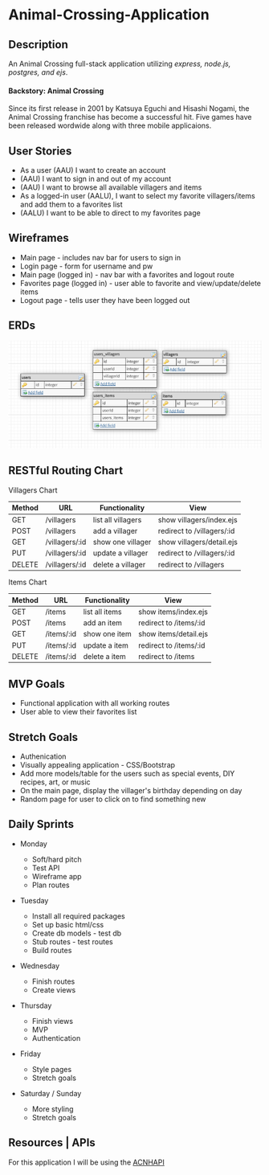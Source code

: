 # Animal-Crossing-Application

## Description

An Animal Crossing full-stack application utilizing <i>express, node.js, postgres, and ejs</i>.

#### Backstory: Animal Crossing

Since its first release in 2001 by Katsuya Eguchi and Hisashi Nogami, the Animal Crossing franchise has become a successful hit. Five games have been released wordwide along with three mobile applicaions. 

## User Stories

* As a user (AAU) I want to create an account
* (AAU) I want to sign in and out of my account
* (AAU) I want to browse all available villagers and items
* As a logged-in user (AALU), I want to select my favorite villagers/items and add them to a favorites list
* (AALU) I want to be able to direct to my favorites page

## Wireframes

* Main page - includes nav bar for users to sign in
* Login page - form for username and pw
* Main page (logged in) - nav bar with a favorites and logout route
* Favorites page (logged in) - user able to favorite and view/update/delete items
* Logout page - tells user they have been logged out 

## ERDs

![ERDs](/imgs/ERD.PNG)

## RESTful Routing Chart

Villagers Chart


| Method  | URL             | Functionality      | View                       |
| ------- | ----------      | --------------     | ------------------------   |
| GET     | /villagers      | list all villagers | show villagers/index.ejs   |
| POST    | /villagers      | add a villager     | redirect to /villagers/:id |
| GET     | /villagers/:id  | show one villager  | show villagers/detail.ejs  |
| PUT     | /villagers/:id  | update a villager  | redirect to /villagers/:id |
| DELETE  | /villagers/:id  | delete a villager  | redirect to /villagers     |


Items Chart


| Method  | URL         | Functionality  | View                   |
| ------- | ----------  | -------------- | ---------------------- |
| GET     | /items      | list all items | show items/index.ejs   |
| POST    | /items      | add an item    | redirect to /items/:id |
| GET     | /items/:id  | show one item  | show items/detail.ejs  |
| PUT     | /items/:id  | update a item  | redirect to /items/:id |
| DELETE  | /items/:id  | delete a item  | redirect to /items     |

## MVP Goals

* Functional application with all working routes
* User able to view their favorites list

## Stretch Goals

* Authenication
* Visually appealing application - CSS/Bootstrap
* Add more models/table for the users such as special events, DIY recipes, art, or music
* On the main page, display the villager's birthday depending on day
* Random page for user to click on to find something new

## Daily Sprints

* Monday
  * Soft/hard pitch
  * Test API
  * Wireframe app
  * Plan routes 

* Tuesday
  * Install all required packages
  * Set up basic html/css
  * Create db models - test db
  * Stub routes - test routes
  * Build routes

* Wednesday
  * Finish routes
  * Create views

* Thursday
  * Finish views
  * MVP
  * Authentication

* Friday
  * Style pages
  * Stretch goals

* Saturday / Sunday
  * More styling
  * Stretch goals

## Resources | APIs

For this application I will be using the [ACNHAPI](http://achnapi.com/)


